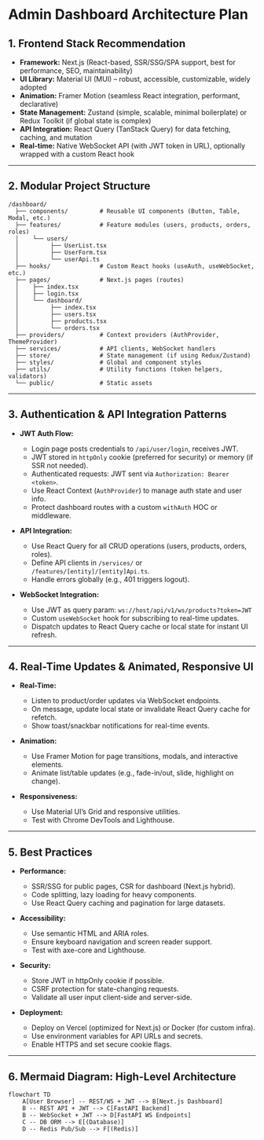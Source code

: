 # Admin Dashboard Architecture Plan

## 1. Frontend Stack Recommendation

- **Framework:** Next.js (React-based, SSR/SSG/SPA support, best for performance, SEO, maintainability)
- **UI Library:** Material UI (MUI) – robust, accessible, customizable, widely adopted
- **Animation:** Framer Motion (seamless React integration, performant, declarative)
- **State Management:** Zustand (simple, scalable, minimal boilerplate) or Redux Toolkit (if global state is complex)
- **API Integration:** React Query (TanStack Query) for data fetching, caching, and mutation
- **Real-time:** Native WebSocket API (with JWT token in URL), optionally wrapped with a custom React hook

---

## 2. Modular Project Structure

```
/dashboard/
  ├── components/         # Reusable UI components (Button, Table, Modal, etc.)
  ├── features/           # Feature modules (users, products, orders, roles)
  │    └── users/
  │         ├── UserList.tsx
  │         ├── UserForm.tsx
  │         └── userApi.ts
  ├── hooks/              # Custom React hooks (useAuth, useWebSocket, etc.)
  ├── pages/              # Next.js pages (routes)
  │    ├── index.tsx
  │    ├── login.tsx
  │    └── dashboard/
  │         ├── index.tsx
  │         ├── users.tsx
  │         ├── products.tsx
  │         └── orders.tsx
  ├── providers/          # Context providers (AuthProvider, ThemeProvider)
  ├── services/           # API clients, WebSocket handlers
  ├── store/              # State management (if using Redux/Zustand)
  ├── styles/             # Global and component styles
  ├── utils/              # Utility functions (token helpers, validators)
  └── public/             # Static assets
```

---

## 3. Authentication & API Integration Patterns

- **JWT Auth Flow:**

  - Login page posts credentials to `/api/user/login`, receives JWT.
  - JWT stored in `httpOnly` cookie (preferred for security) or memory (if SSR not needed).
  - Authenticated requests: JWT sent via `Authorization: Bearer <token>`.
  - Use React Context (`AuthProvider`) to manage auth state and user info.
  - Protect dashboard routes with a custom `withAuth` HOC or middleware.

- **API Integration:**

  - Use React Query for all CRUD operations (users, products, orders, roles).
  - Define API clients in `/services/` or `/features/[entity]/[entity]Api.ts`.
  - Handle errors globally (e.g., 401 triggers logout).

- **WebSocket Integration:**
  - Use JWT as query param: `ws://host/api/v1/ws/products?token=JWT`
  - Custom `useWebSocket` hook for subscribing to real-time updates.
  - Dispatch updates to React Query cache or local state for instant UI refresh.

---

## 4. Real-Time Updates & Animated, Responsive UI

- **Real-Time:**

  - Listen to product/order updates via WebSocket endpoints.
  - On message, update local state or invalidate React Query cache for refetch.
  - Show toast/snackbar notifications for real-time events.

- **Animation:**

  - Use Framer Motion for page transitions, modals, and interactive elements.
  - Animate list/table updates (e.g., fade-in/out, slide, highlight on change).

- **Responsiveness:**
  - Use Material UI’s Grid and responsive utilities.
  - Test with Chrome DevTools and Lighthouse.

---

## 5. Best Practices

- **Performance:**

  - SSR/SSG for public pages, CSR for dashboard (Next.js hybrid).
  - Code splitting, lazy loading for heavy components.
  - Use React Query caching and pagination for large datasets.

- **Accessibility:**

  - Use semantic HTML and ARIA roles.
  - Ensure keyboard navigation and screen reader support.
  - Test with axe-core and Lighthouse.

- **Security:**

  - Store JWT in httpOnly cookie if possible.
  - CSRF protection for state-changing requests.
  - Validate all user input client-side and server-side.

- **Deployment:**
  - Deploy on Vercel (optimized for Next.js) or Docker (for custom infra).
  - Use environment variables for API URLs and secrets.
  - Enable HTTPS and set secure cookie flags.

---

## 6. Mermaid Diagram: High-Level Architecture

```mermaid
flowchart TD
    A[User Browser] -- REST/WS + JWT --> B[Next.js Dashboard]
    B -- REST API + JWT --> C[FastAPI Backend]
    B -- WebSocket + JWT --> D[FastAPI WS Endpoints]
    C -- DB ORM --> E[(Database)]
    D -- Redis Pub/Sub --> F[(Redis)]
```
